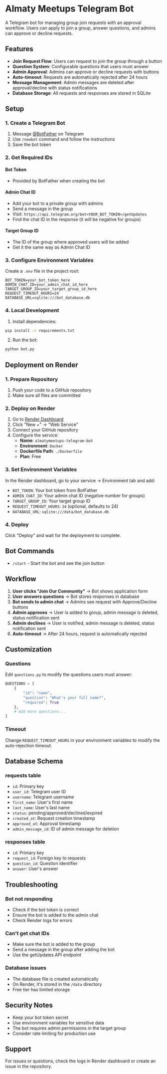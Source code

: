 # Almaty Meetups Telegram Bot

A Telegram bot for managing group join requests with an approval workflow. Users can apply to join a group, answer questions, and admins can approve or decline requests.

## Features

- **Join Request Flow**: Users can request to join the group through a button
- **Question System**: Configurable questions that users must answer
- **Admin Approval**: Admins can approve or decline requests with buttons
- **Auto-timeout**: Requests are automatically rejected after 24 hours
- **Message Management**: Admin messages are deleted after approval/decline with status notifications
- **Database Storage**: All requests and responses are stored in SQLite

## Setup

### 1. Create a Telegram Bot

1. Message [@BotFather](https://t.me/botfather) on Telegram
2. Use `/newbot` command and follow the instructions
3. Save the bot token

### 2. Get Required IDs

#### Bot Token

- Provided by BotFather when creating the bot

#### Admin Chat ID

- Add your bot to a private group with admins
- Send a message in the group
- Visit: `https://api.telegram.org/bot<YOUR_BOT_TOKEN>/getUpdates`
- Find the chat ID in the response (it will be negative for groups)

#### Target Group ID

- The ID of the group where approved users will be added
- Get it the same way as Admin Chat ID

### 3. Configure Environment Variables

Create a `.env` file in the project root:

```env
BOT_TOKEN=your_bot_token_here
ADMIN_CHAT_ID=your_admin_chat_id_here
TARGET_GROUP_ID=your_target_group_id_here
REQUEST_TIMEOUT_HOURS=24
DATABASE_URL=sqlite:///bot_database.db
```

### 4. Local Development

1. Install dependencies:

```bash
pip install -r requirements.txt
```

2. Run the bot:

```bash
python bot.py
```

## Deployment on Render

### 1. Prepare Repository

1. Push your code to a GitHub repository
2. Make sure all files are committed

### 2. Deploy on Render

1. Go to [Render Dashboard](https://dashboard.render.com)
2. Click "New +" → "Web Service"
3. Connect your GitHub repository
4. Configure the service:
   - **Name**: `almatymeetups-telegram-bot`
   - **Environment**: `Docker`
   - **Dockerfile Path**: `./Dockerfile`
   - **Plan**: Free

### 3. Set Environment Variables

In the Render dashboard, go to your service → Environment tab and add:

- `BOT_TOKEN`: Your bot token from BotFather
- `ADMIN_CHAT_ID`: Your admin chat ID (negative number for groups)
- `TARGET_GROUP_ID`: Your target group ID
- `REQUEST_TIMEOUT_HOURS`: `24` (optional, defaults to 24)
- `DATABASE_URL`: `sqlite:///data/bot_database.db`

### 4. Deploy

Click "Deploy" and wait for the deployment to complete.

## Bot Commands

- `/start` - Start the bot and see the join button

## Workflow

1. **User clicks "Join Our Community"** → Bot shows application form
2. **User answers questions** → Bot stores responses in database
3. **Bot sends to admin chat** → Admins see request with Approve/Decline buttons
4. **Admin approves** → User is added to group, admin message is deleted, status notification sent
5. **Admin declines** → User is notified, admin message is deleted, status notification sent
6. **Auto-timeout** → After 24 hours, request is automatically rejected

## Customization

### Questions

Edit `questions.py` to modify the questions users must answer:

```python
QUESTIONS = [
    {
        "id": "name",
        "question": "What's your full name?",
        "required": True
    },
    # Add more questions...
]
```

### Timeout

Change `REQUEST_TIMEOUT_HOURS` in your environment variables to modify the auto-rejection timeout.

## Database Schema

### requests table

- `id`: Primary key
- `user_id`: Telegram user ID
- `username`: Telegram username
- `first_name`: User's first name
- `last_name`: User's last name
- `status`: pending/approved/declined/expired
- `created_at`: Request creation timestamp
- `approved_at`: Approval timestamp
- `admin_message_id`: ID of admin message for deletion

### responses table

- `id`: Primary key
- `request_id`: Foreign key to requests
- `question_id`: Question identifier
- `answer`: User's answer

## Troubleshooting

### Bot not responding

- Check if the bot token is correct
- Ensure the bot is added to the admin chat
- Check Render logs for errors

### Can't get chat IDs

- Make sure the bot is added to the group
- Send a message in the group after adding the bot
- Use the getUpdates API endpoint

### Database issues

- The database file is created automatically
- On Render, it's stored in the `/data` directory
- Free tier has limited storage

## Security Notes

- Keep your bot token secret
- Use environment variables for sensitive data
- The bot requires admin permissions in the target group
- Consider rate limiting for production use

## Support

For issues or questions, check the logs in Render dashboard or create an issue in the repository.
